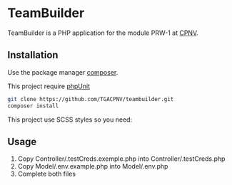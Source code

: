 # TeamBuilder

TeamBuilder is a PHP application for the module PRW-1 at [CPNV](https://www.cpnv.ch).

## Installation

Use the package manager [composer](https://getcomposer.org/download/).

This project require [phpUnit](https://phpunit.de/getting-started/phpunit-9.html)

```bash
git clone https://github.com/TGACPNV/teambuilder.git
composer install
```

This project use SCSS styles so you need:

## Usage

1. Copy Controller/.testCreds.exemple.php into Controller/.testCreds.php
2. Copy Model/.env.example.php into Model/.env.php
3. Complete both files